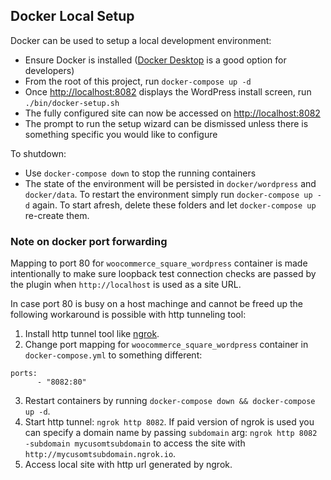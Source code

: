 ## Docker Local Setup

Docker can be used to setup a local development environment:

- Ensure Docker is installed ([Docker Desktop](https://www.docker.com/products/docker-desktop) is a good option for developers)
- From the root of this project, run `docker-compose up -d`
- Once <http://localhost:8082> displays the WordPress install screen, run `./bin/docker-setup.sh`
- The fully configured site can now be accessed on <http://localhost:8082>
- The prompt to run the setup wizard can be dismissed unless there is something specific you would like to configure

To shutdown:

- Use `docker-compose down` to stop the running containers
- The state of the environment will be persisted in `docker/wordpress` and `docker/data`. To restart the environment simply run `docker-compose up -d` again. To start afresh, delete these folders and let `docker-compose up` re-create them.

### Note on docker port forwarding

Mapping to port 80 for `woocommerce_square_wordpress` container is made intentionally to make sure loopback test connection checks are passed by the plugin when `http://localhost` is used as a site URL.

In case port 80 is busy on a host machinge and cannot be freed up the following workaround is possible with http tunneling tool:

1. Install http tunnel tool like [ngrok](https://ngrok.com/).
2. Change port mapping for `woocommerce_square_wordpress` container in `docker-compose.yml` to something different:
```
ports:
      - "8082:80"
```
3. Restart containers by running `docker-compose down && docker-compose up -d`.
4. Start http tunnel: `ngrok http 8082`. If paid version of ngrok is used you can specify a domain name by passing `subdomain` arg: `ngrok http 8082 -subdomain mycusomtsubdomain` to access the site with `http://mycusomtsubdomain.ngrok.io`.
5. Access local site with http url generated by ngrok.
